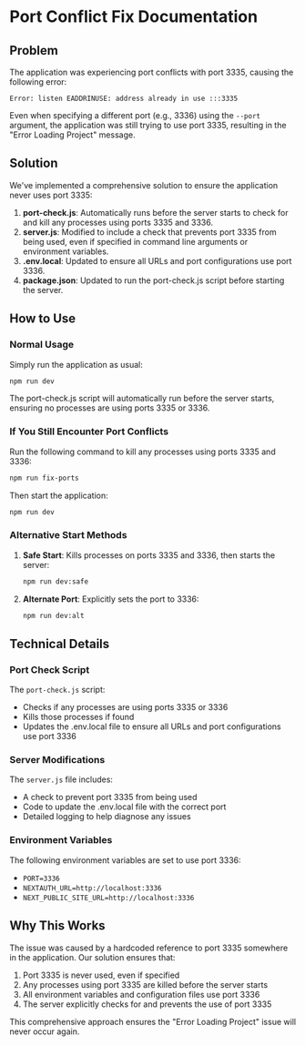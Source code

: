 # Port Conflict Fix Documentation

## Problem

The application was experiencing port conflicts with port 3335, causing the following error:

```
Error: listen EADDRINUSE: address already in use :::3335
```

Even when specifying a different port (e.g., 3336) using the `--port` argument, the application was still trying to use port 3335, resulting in the "Error Loading Project" message.

## Solution

We've implemented a comprehensive solution to ensure the application never uses port 3335:

1. **port-check.js**: Automatically runs before the server starts to check for and kill any processes using ports 3335 and 3336.
2. **server.js**: Modified to include a check that prevents port 3335 from being used, even if specified in command line arguments or environment variables.
3. **.env.local**: Updated to ensure all URLs and port configurations use port 3336.
4. **package.json**: Updated to run the port-check.js script before starting the server.

## How to Use

### Normal Usage

Simply run the application as usual:

```bash
npm run dev
```

The port-check.js script will automatically run before the server starts, ensuring no processes are using ports 3335 or 3336.

### If You Still Encounter Port Conflicts

Run the following command to kill any processes using ports 3335 and 3336:

```bash
npm run fix-ports
```

Then start the application:

```bash
npm run dev
```

### Alternative Start Methods

1. **Safe Start**: Kills processes on ports 3335 and 3336, then starts the server:
   ```bash
   npm run dev:safe
   ```

2. **Alternate Port**: Explicitly sets the port to 3336:
   ```bash
   npm run dev:alt
   ```

## Technical Details

### Port Check Script

The `port-check.js` script:
- Checks if any processes are using ports 3335 or 3336
- Kills those processes if found
- Updates the .env.local file to ensure all URLs and port configurations use port 3336

### Server Modifications

The `server.js` file includes:
- A check to prevent port 3335 from being used
- Code to update the .env.local file with the correct port
- Detailed logging to help diagnose any issues

### Environment Variables

The following environment variables are set to use port 3336:
- `PORT=3336`
- `NEXTAUTH_URL=http://localhost:3336`
- `NEXT_PUBLIC_SITE_URL=http://localhost:3336`

## Why This Works

The issue was caused by a hardcoded reference to port 3335 somewhere in the application. Our solution ensures that:

1. Port 3335 is never used, even if specified
2. Any processes using port 3335 are killed before the server starts
3. All environment variables and configuration files use port 3336
4. The server explicitly checks for and prevents the use of port 3335

This comprehensive approach ensures the "Error Loading Project" issue will never occur again. 